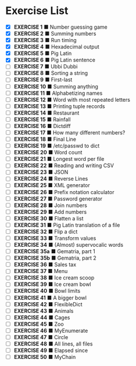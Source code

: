 # Exercise List

- [x] **EXERCISE 1** ■ Number guessing game
- [x] **EXERCISE 2** ■ Summing numbers
- [x] **EXERCISE 3** ■ Run timing
- [x] **EXERCISE 4** ■ Hexadecimal output
- [x] **EXERCISE 5** ■ Pig Latin
- [x] **EXERCISE 6** ■ Pig Latin sentence
- [ ] **EXERCISE 7** ■ Ubbi Dubbi
- [ ] **EXERCISE 8** ■ Sorting a string
- [ ] **EXERCISE 9** ■ First-last
- [ ] **EXERCISE 10** ■ Summing anything
- [ ] **EXERCISE 11** ■ Alphabetizing names
- [ ] **EXERCISE 12** ■ Word with most repeated letters
- [ ] **EXERCISE 13** ■ Printing tuple records
- [ ] **EXERCISE 14** ■ Restaurant
- [ ] **EXERCISE 15** ■ Rainfall
- [ ] **EXERCISE 16** ■ Dictdiff
- [ ] **EXERCISE 17** ■ How many different numbers?
- [ ] **EXERCISE 18** ■ Final Line
- [ ] **EXERCISE 19** ■ /etc/passwd to dict
- [ ] **EXERCISE 20** ■ Word count
- [ ] **EXERCISE 21** ■ Longest word per file
- [ ] **EXERCISE 22** ■ Reading and writing CSV
- [ ] **EXERCISE 23** ■ JSON
- [ ] **EXERCISE 24** ■ Reverse Lines
- [ ] **EXERCISE 25** ■ XML generator
- [ ] **EXERCISE 26** ■ Prefix notation calculator
- [ ] **EXERCISE 27** ■ Password generator
- [ ] **EXERCISE 28** ■ Join numbers
- [ ] **EXERCISE 29** ■ Add numbers
- [ ] **EXERCISE 30** ■ Flatten a list
- [ ] **EXERCISE 31** ■ Pig Latin translation of a file
- [ ] **EXERCISE 32** ■ Flip a dict
- [ ] **EXERCISE 33** ■ Transform values
- [ ] **EXERCISE 34** ■ (Almost) supervocalic words
- [ ] **EXERCISE 35a** ■ Gematria, part 1
- [ ] **EXERCISE 35b** ■ Gematria, part 2
- [ ] **EXERCISE 36** ■ Sales tax
- [ ] **EXERCISE 37** ■ Menu
- [ ] **EXERCISE 38** ■ Ice cream scoop
- [ ] **EXERCISE 39** ■ Ice cream bowl
- [ ] **EXERCISE 40** ■ Bowl limits
- [ ] **EXERCISE 41** ■ A bigger bowl
- [ ] **EXERCISE 42** ■ FlexibleDict
- [ ] **EXERCISE 43** ■ Animals
- [ ] **EXERCISE 44** ■ Cages
- [ ] **EXERCISE 45** ■ Zoo
- [ ] **EXERCISE 46** ■ MyEnumerate
- [ ] **EXERCISE 47** ■ Circle
- [ ] **EXERCISE 48** ■ All lines, all files
- [ ] **EXERCISE 49** ■ Elapsed since
- [ ] **EXERCISE 50** ■ MyChain
